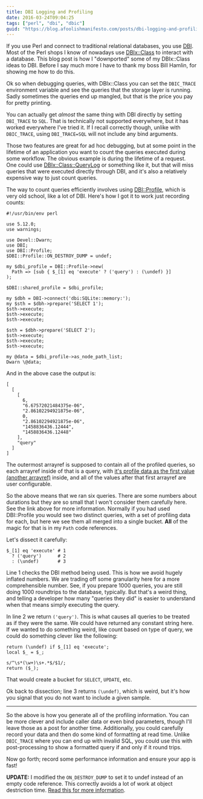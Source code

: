 ```yaml
---
title: DBI Logging and Profiling
date: 2016-03-24T09:04:25
tags: ["perl", "dbi", "dbic"]
guid: "https://blog.afoolishmanifesto.com/posts/dbi-logging-and-profiling"
---
```

If you use Perl and connect to traditional relational databases, you use
[DBI](https://metacpan.org/pod/DBI).  Most of the Perl shops I know of nowadays
use [DBIx::Class](https://metacpan.org/pod/DBIx::Class) to interact with a
database.  This blog post is how I "downported" some of my DBIx::Class ideas to
DBI.  Before I say much more I have to thank my boss Bill Hamlin, for showing me
how to do this.

Ok so when debugging queries, with DBIx::Class you can set the `DBIC_TRACE`
environment variable and see the queries that the storage layer is running.
Sadly sometimes the queries end up mangled, but that is the price you pay for
pretty printing.

You can actually get *almost* the same thing with DBI directly by setting
`DBI_TRACE` to `SQL`.  That is technically not supported everywhere, but it has
worked everywhere I've tried it.  If I recall correctly though, unlike with
`DBIC_TRACE`, using `DBI_TRACE=SQL` will not include any bind arguments.

Those two features are great for ad hoc debugging, but at some point in the
lifetime of an application you want to count the queries executed during some
workflow.  The obvious example is during the lifetime of a request.  One could
use [DBIx::Class::QueryLog](https://metacpan.org/pod/DBIx::Class::QueryLog) or
something like it, but that will miss queries that were executed directly
through DBI, and it's also a relatively expensive way to just count queries.

The way to count queries efficiently involves using
[DBI::Profile](https://metacpan.org/pod/DBI::Profile), which is very old school,
like a lot of DBI.  Here's how I got it to work just recording counts:

```
#!/usr/bin/env perl

use 5.12.0;
use warnings;

use Devel::Dwarn;
use DBI;
use DBI::Profile;
$DBI::Profile::ON_DESTROY_DUMP = undef;

my $dbi_profile = DBI::Profile->new(
  Path => [sub { $_[1] eq 'execute' ? ('query') : (\undef) }]
);

$DBI::shared_profile = $dbi_profile;

my $dbh = DBI->connect('dbi:SQLite::memory:');
my $sth = $dbh->prepare('SELECT 1');
$sth->execute;
$sth->execute;
$sth->execute;

$sth = $dbh->prepare('SELECT 2');
$sth->execute;
$sth->execute;
$sth->execute;

my @data = $dbi_profile->as_node_path_list;
Dwarn \@data;
```

And in the above case the output is:

```
[
  [
    [
      6,
      "6.67572021484375e-06",
      "2.86102294921875e-06",
      0,
      "2.86102294921875e-06",
      "1458836436.12444",
      "1458836436.12448"
    ],
    "query"
  ]
]
```

The outermost arrayref is supposed to contain all of the profiled queries, so
each arrayref inside of that is a query, with [it's profile data as the first
value (another arrayref)](https://metacpan.org/pod/DBI::Profile#Profile-Data)
inside, and all of the values after that first arrayref are user configurable.

So the above means that we ran six queries.  There are some numbers about
durations but they are so small that I won't consider them carefully here.  See
the link above for more information.  Normally if you had used DBI::Profile you
would see two distinct queries, with a set of profiling data for each, but here
we see them all merged into a single bucket.  **All** of the magic for that is
in my `Path` code references.

Let's dissect it carefully:

```
$_[1] eq 'execute' # 1
  ? ('query')      # 2
  : (\undef)       # 3
```

Line 1 checks the DBI method being used.  This is how we avoid hugely inflated
numbers.  We are trading off some granularity here for a more comprehensible
number.  See, if you prepare 1000 queries, you are still doing 1000 roundtrips
to the database, typically.  But that's a weird thing, and telling a developer
how many "queries they did" is easier to understand when that means simply
executing the query.

In line 2 we return `('query')`.  This is what causes all queries to be treated
as if they were the same.  We could have returned any constant string here.  If
we wanted to do something weird, like count based on type of query, we could do
something clever like the following:

```
return (\undef) if $_[1] eq 'execute';
local $_ = $_;

s/^\s*(\w+)\s+.*$/$1/;
return ($_);
```

That would create a bucket for `SELECT`, `UPDATE`, etc.

Ok back to dissection; line 3 returns `(\undef)`, which is weird, but it's how
you signal that you do not want to include a given sample.

---

So the above is how you generate all of the profiling information.  You can be
more clever and include caller data or even bind parameters, though I'll leave
those as a post for another time.  Additionally, you could carefully record your
data and then do some kind of formatting at read time.  Unlike `DBIC_TRACE`
where you can end up with invalid SQL, you could use this with post-processing
to show a formatted query if and only if it round trips.

Now go forth; record some performance information and ensure your app is fast!

**UPDATE:** I modified the `ON_DESTROY_DUMP` to set it to undef instead of an
empty code reference.  This correctly avoids a lot of work at object destriction
time.  [Read this for more information](/posts/faster-dbi-profiling).
